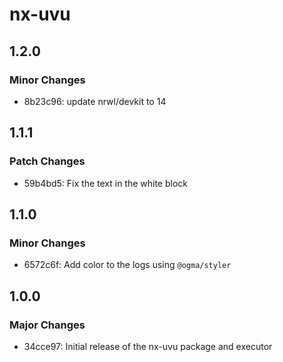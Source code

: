 # nx-uvu

## 1.2.0

### Minor Changes

- 8b23c96: update nrwl/devkit to 14

## 1.1.1

### Patch Changes

- 59b4bd5: Fix the text in the white block

## 1.1.0

### Minor Changes

- 6572c6f: Add color to the logs using `@ogma/styler`

## 1.0.0

### Major Changes

- 34cce97: Initial release of the nx-uvu package and executor
